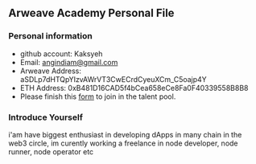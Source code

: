 ## Arweave Academy Personal File

### Personal information

- github account: Kaksyeh
- Email: angindiam@gmail.com
- Arweave Address: aSDLp7dHTQpYIzvAWrVT3CwECrdCyeuXCm_C5oajp4Y
- ETH Address: 0xB481D16CAD5f4bCea658eCe8Fa0F40339558B8B8
- Please finish this [form](https://docs.google.com/forms/d/e/1FAIpQLSfWA5fIIcBgmRppm3jNz5vmf9Mai_QMVil-2pO4r7YKn_Zhtw/viewform?usp=sf_link) to join in the talent pool.

### Introduce Yourself
 i'am have biggest enthusiast in developing dApps in many chain in the web3 circle, im curently working a freelance in node developer, node runner, node operator etc
